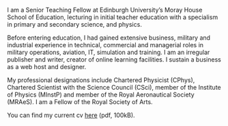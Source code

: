 I am a Senior Teaching Fellow at Edinburgh University’s Moray House School of Education, lecturing in initial teacher education with a specialism in primary and secondary science, and physics.

Before entering education, I had gained extensive business, military and industrial experience in technical, commercial and managerial roles in military operations, aviation, IT, simulation and training. I am an irregular publisher and writer, creator of online learning facilities. I sustain a business as a web host and designer.

My professional designations include Chartered Physicist (CPhys), Chartered Scientist with the Science Council (CSci), member of the Institute of Physics (MInstP) and member of the Royal Aeronautical Society (MRAeS). I am a Fellow of the Royal Society of Arts.

You can find my current cv [here](http://cullaloe.com/cv.pdf) (pdf, 100kB).
